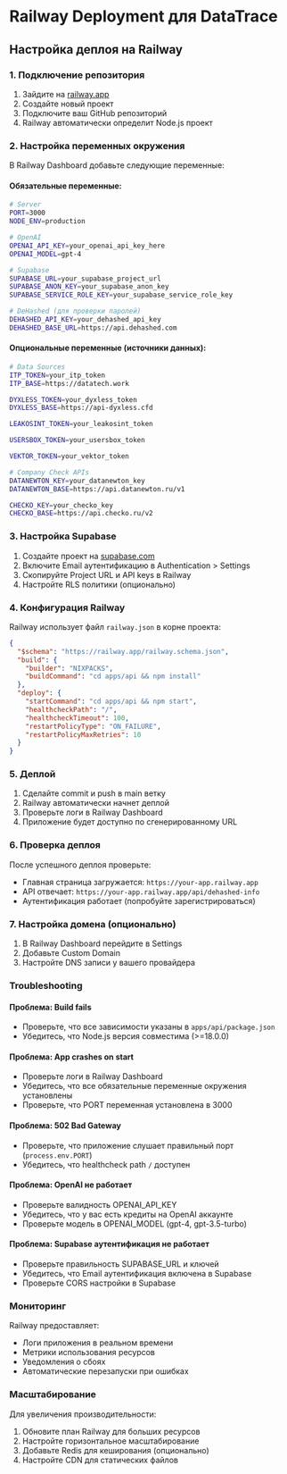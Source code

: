 # Railway Deployment для DataTrace

## Настройка деплоя на Railway

### 1. Подключение репозитория

1. Зайдите на [railway.app](https://railway.app)
2. Создайте новый проект
3. Подключите ваш GitHub репозиторий
4. Railway автоматически определит Node.js проект

### 2. Настройка переменных окружения

В Railway Dashboard добавьте следующие переменные:

#### Обязательные переменные:

```bash
# Server
PORT=3000
NODE_ENV=production

# OpenAI
OPENAI_API_KEY=your_openai_api_key_here
OPENAI_MODEL=gpt-4

# Supabase
SUPABASE_URL=your_supabase_project_url
SUPABASE_ANON_KEY=your_supabase_anon_key
SUPABASE_SERVICE_ROLE_KEY=your_supabase_service_role_key

# DeHashed (для проверки паролей)
DEHASHED_API_KEY=your_dehashed_api_key
DEHASHED_BASE_URL=https://api.dehashed.com
```

#### Опциональные переменные (источники данных):

```bash
# Data Sources
ITP_TOKEN=your_itp_token
ITP_BASE=https://datatech.work

DYXLESS_TOKEN=your_dyxless_token
DYXLESS_BASE=https://api-dyxless.cfd

LEAKOSINT_TOKEN=your_leakosint_token

USERSBOX_TOKEN=your_usersbox_token

VEKTOR_TOKEN=your_vektor_token

# Company Check APIs
DATANEWTON_KEY=your_datanewton_key
DATANEWTON_BASE=https://api.datanewton.ru/v1

CHECKO_KEY=your_checko_key
CHECKO_BASE=https://api.checko.ru/v2
```

### 3. Настройка Supabase

1. Создайте проект на [supabase.com](https://supabase.com)
2. Включите Email аутентификацию в Authentication > Settings
3. Скопируйте Project URL и API keys в Railway
4. Настройте RLS политики (опционально)

### 4. Конфигурация Railway

Railway использует файл `railway.json` в корне проекта:

```json
{
  "$schema": "https://railway.app/railway.schema.json",
  "build": {
    "builder": "NIXPACKS",
    "buildCommand": "cd apps/api && npm install"
  },
  "deploy": {
    "startCommand": "cd apps/api && npm start",
    "healthcheckPath": "/",
    "healthcheckTimeout": 100,
    "restartPolicyType": "ON_FAILURE",
    "restartPolicyMaxRetries": 10
  }
}
```

### 5. Деплой

1. Сделайте commit и push в main ветку
2. Railway автоматически начнет деплой
3. Проверьте логи в Railway Dashboard
4. Приложение будет доступно по сгенерированному URL

### 6. Проверка деплоя

После успешного деплоя проверьте:

- Главная страница загружается: `https://your-app.railway.app`
- API отвечает: `https://your-app.railway.app/api/dehashed-info`
- Аутентификация работает (попробуйте зарегистрироваться)

### 7. Настройка домена (опционально)

1. В Railway Dashboard перейдите в Settings
2. Добавьте Custom Domain
3. Настройте DNS записи у вашего провайдера

### Troubleshooting

#### Проблема: Build fails
- Проверьте, что все зависимости указаны в `apps/api/package.json`
- Убедитесь, что Node.js версия совместима (>=18.0.0)

#### Проблема: App crashes on start
- Проверьте логи в Railway Dashboard
- Убедитесь, что все обязательные переменные окружения установлены
- Проверьте, что PORT переменная установлена в 3000

#### Проблема: 502 Bad Gateway
- Проверьте, что приложение слушает правильный порт (`process.env.PORT`)
- Убедитесь, что healthcheck path `/` доступен

#### Проблема: OpenAI не работает
- Проверьте валидность OPENAI_API_KEY
- Убедитесь, что у вас есть кредиты на OpenAI аккаунте
- Проверьте модель в OPENAI_MODEL (gpt-4, gpt-3.5-turbo)

#### Проблема: Supabase аутентификация не работает
- Проверьте правильность SUPABASE_URL и ключей
- Убедитесь, что Email аутентификация включена в Supabase
- Проверьте CORS настройки в Supabase

### Мониторинг

Railway предоставляет:
- Логи приложения в реальном времени
- Метрики использования ресурсов
- Уведомления о сбоях
- Автоматические перезапуски при ошибках

### Масштабирование

Для увеличения производительности:
1. Обновите план Railway для больших ресурсов
2. Настройте горизонтальное масштабирование
3. Добавьте Redis для кеширования (опционально)
4. Настройте CDN для статических файлов